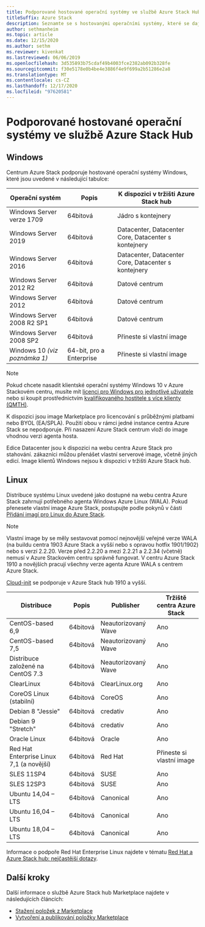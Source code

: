 ```yaml
---
title: Podporované hostované operační systémy ve službě Azure Stack Hub
titleSuffix: Azure Stack
description: Seznamte se s hostovanými operačními systémy, které se dají použít v Azure Stack hub.
author: sethmanheim
ms.topic: article
ms.date: 12/15/2020
ms.author: sethm
ms.reviewer: kivenkat
ms.lastreviewed: 06/06/2019
ms.openlocfilehash: 3d535893b75cdaf49b4003fce2382ab092b328fe
ms.sourcegitcommit: f30e5178e0b4be4e3886f4e9f699a2b51286e2a8
ms.translationtype: MT
ms.contentlocale: cs-CZ
ms.lasthandoff: 12/17/2020
ms.locfileid: "97620581"
---
```

# <a name="guest-operating-systems-supported-on-azure-stack-hub"></a>Podporované hostované operační systémy ve službě Azure Stack Hub

## <a name="windows"></a>Windows

Centrum Azure Stack podporuje hostované operační systémy Windows, které jsou uvedené v následující tabulce:

| Operační systém | Popis | K dispozici v tržišti Azure Stack hub |
| --- | --- | --- |
| Windows Server verze 1709 | 64bitová | Jádro s kontejnery |
| Windows Server 2019 | 64bitová |  Datacenter, Datacenter Core, Datacenter s kontejnery |
| Windows Server 2016 | 64bitová |  Datacenter, Datacenter Core, Datacenter s kontejnery |
| Windows Server 2012 R2 | 64bitová |  Datové centrum |
| Windows Server 2012 | 64bitová |  Datové centrum |
| Windows Server 2008 R2 SP1 | 64bitová |  Datové centrum |
| Windows Server 2008 SP2 | 64bitová |  Přineste si vlastní image |
| Windows 10 *(viz poznámka 1)* | 64-bit, pro a Enterprise | Přineste si vlastní image |

> [!NOTE]
> Pokud chcete nasadit klientské operační systémy Windows 10 v Azure Stackovém centru, musíte mít [licenci pro Windows pro jednotlivé uživatele](https://www.microsoft.com/licensing/product-licensing/windows10.aspx) nebo si koupit prostřednictvím [kvalifikovaného hostitele s více klienty (QMTH)](https://www.microsoft.com/en-us/CloudandHosting/licensing_sca.aspx).

K dispozici jsou image Marketplace pro licencování s průběžnými platbami nebo BYOL (EA/SPLA). Použití obou v rámci jedné instance centra Azure Stack se nepodporuje. Při nasazení Azure Stack centrum vloží do image vhodnou verzi agenta hosta.

Edice Datacenter jsou k dispozici na webu centra Azure Stack pro stahování. zákazníci můžou přenášet vlastní serverové image, včetně jiných edicí. Image klientů Windows nejsou k dispozici v tržišti Azure Stack hub.

## <a name="linux"></a>Linux

Distribuce systému Linux uvedené jako dostupné na webu centra Azure Stack zahrnují potřebného agenta Windows Azure Linux (WALA). Pokud přenesete vlastní image Azure Stack, postupujte podle pokynů v části [Přidání imagí pro Linux do Azure Stack](azure-stack-linux.md).

> [!NOTE]
> Vlastní image by se měly sestavovat pomocí nejnovější veřejné verze WALA (na buildu centra 1903 Azure Stack a vyšší nebo s opravou hotfix 1901/1902) nebo s verzí 2.2.20. Verze před 2.2.20 a mezi 2.2.21 a 2.2.34 (včetně) nemusí v Azure Stackovém centru správně fungovat. V centru Azure Stack 1910 a novějších pracují všechny verze agenta Azure WALA s centrem Azure Stack.
>
> [Cloud-init](https://cloud-init.io/) se podporuje v Azure Stack hub 1910 a vyšší.

| Distribuce | Popis | Publisher | Tržiště centra Azure Stack |
| --- | --- | --- | --- |
| CentOS-based 6,9 | 64bitová | Neautorizovaný Wave | Ano |
| CentOS-based 7,5 | 64bitová | Neautorizovaný Wave | Ano |
| Distribuce založené na CentOS 7.3 | 64bitová | Neautorizovaný Wave | Ano |
| ClearLinux | 64bitová | ClearLinux.org | Ano |
| CoreOS Linux (stabilní) |  64bitová | CoreOS | Ano |
| Debian 8 "Jessie" | 64bitová | credativ |  Ano |
| Debian 9 "Stretch" | 64bitová | credativ | Ano |
| Oracle Linux | 64bitová | Oracle | Ano |
| Red Hat Enterprise Linux 7,1 (a novější) | 64bitová | Red Hat | Přineste si vlastní image |
| SLES 11SP4 | 64bitová | SUSE | Ano |
| SLES 12SP3 | 64bitová | SUSE | Ano |
| Ubuntu 14,04 – LTS | 64bitová | Canonical | Ano |
| Ubuntu 16,04 – LTS | 64bitová | Canonical | Ano |
| Ubuntu 18,04 – LTS | 64bitová | Canonical | Ano |

Informace o podpoře Red Hat Enterprise Linux najdete v tématu [Red Hat a Azure Stack hub: nejčastější dotazy](https://access.redhat.com/articles/3413531).

## <a name="next-steps"></a>Další kroky

Další informace o službě Azure Stack hub Marketplace najdete v následujících článcích:

- [Stažení položek z Marketplace](azure-stack-download-azure-marketplace-item.md)  
- [Vytvoření a publikování položky Marketplace](azure-stack-create-and-publish-marketplace-item.md)
